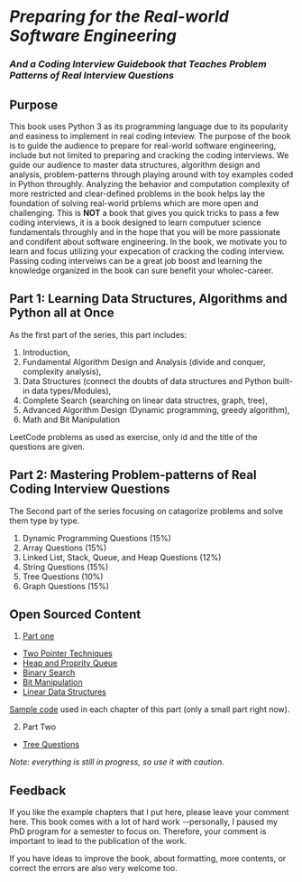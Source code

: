 # *Preparing for the Real-world Software Engineering*
### *And a Coding Interview Guidebook that Teaches Problem Patterns of Real Interview Questions*

## Purpose
This book uses Python 3 as its programming language due to its popularity and easiness to implement in real coding inteview. The purpose of the book is to guide the audience to prepare for real-world software engineering, include but not limited to preparing and cracking the coding interviews. We guide our audience to  master data structures, algorithm design and analysis, problem-patterns through playing around with toy examples coded in Python throughly. Analyzing the behavior and computation complexity of more restricted and clear-defined problems in the book helps lay the foundation of solving real-world prblems which are more open and challenging. This is **NOT** a book that gives you quick tricks to pass a few coding interviews, it is a book designed to learn computuer science fundamentals throughly and in the hope that you will be more passionate and condifent about software engineering. In the book, we motivate you to learn and focus utilizing your expecation of cracking the coding interview. Passing coding interveiws can be a great job boost and learning the knowledge organized in the book can sure benefit your wholec-career. 

## Part 1: Learning Data Structures, Algorithms and Python all at Once
As the first part of the series, this part includes: 
1. Introduction, 
2. Fundamental Algorithm
Design and Analysis (divide and conquer, complexity analysis), 
3. Data Structures (connect the doubts of data structures and Python built-in data types/Modules), 
4. Complete Search (searching on linear data structres, graph, tree), 
5. Advanced Algorithm Design (Dynamic programming, greedy algorithm),
6. Math and Bit Manipulation

LeetCode problems as used as exercise, only id and the title of the questions are given.
## Part 2: Mastering Problem-patterns of Real Coding Interview Questions
The Second part of the series focusing on catagorize problems and solve them type by type.
1. Dynamic Programming Questions (15%)
2. Array Questions (15%)
3. Linked List, Stack, Queue, and Heap Questions (12%)
4. String Questions (15%)
5. Tree Questions (10%)
6. Graph Questions (15%)

## Open Sourced Content
1. [Part one](https://github.com/liyin2015/Algorithms-and-LeetCode/blob/master/Easy_Book(7).pdf)
* [Two Pointer Techniques](https://github.com/liyin2015/Algorithms-and-LeetCode/blob/master/two_pointer.pdf)
* [Heap and Proprity Queue](https://github.com/liyin2015/Algorithms-and-LeetCode/blob/master/heap_priority_queue.pdf)
* [Binary Search](https://github.com/liyin2015/Algorithms-and-LeetCode/blob/master/binary_search.pdf)
* [Bit Manipulation](https://github.com/liyin2015/Algorithms-and-LeetCode/blob/master/bit%20manipulation.pdf)
* [Linear Data Structures](https://github.com/liyin2015/Algorithms-and-Coding-Interviews/blob/master/linear_data_structure.pdf)

[Sample code](https://github.com/liyin2015/Algorithms-and-LeetCode/tree/master/Colab%20Codes/Colab%20Notebooks) used in each chapter of this part (only a small part right now).

2. Part Two
* [Tree Questions](https://github.com/liyin2015/Algorithms-and-LeetCode/blob/master/tree_questions.pdf)

*Note: everything is still in progress, so use it with caution.*

## Feedback
If you like the example chapters that I put here, please leave your comment here. This book comes with a lot of hard work --personally, I paused my PhD program for a semester to focus on. Therefore, your comment is important to lead to the publication of the work. 

If you have ideas to improve the book, about formatting, more contents, or correct the errors are also very welcome too. 

<!---## Copyright
The book is copyrighed and protected, please do not spread without permission. ---!>
